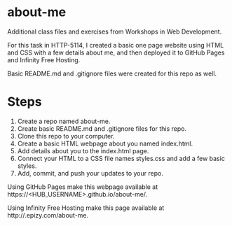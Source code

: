 # about-me
Additional class files and exercises from Workshops in Web Development.

For this task in HTTP-5114, I created a basic one page website using HTML and CSS with a few details about me, and then deployed it to GitHub Pages and Infinity Free Hosting.

Basic README.md and .gitignore files were created for this repo as well.

# Steps
1. Create a repo named about-me.
2. Create basic README.md and .gitignore files for this repo.
3. Clone this repo to your computer.
4. Create a basic HTML webpage about you named index.html.
5. Add details about you to the index.html page.
6. Connect your HTML to a CSS file names styles.css and add a few basic styles.
7. Add, commit, and push your updates to your repo.

Using GitHub Pages make this webpage available at https://<HUB_USERNAME>.github.io/about-me/.

Using Infinity Free Hosting make this page available at http://<SOMETHING>.epizy.com/about-me.
